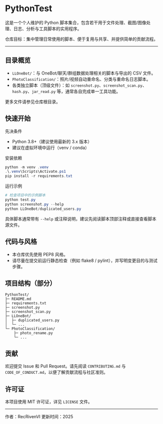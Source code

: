 # PythonTest

这是一个个人维护的 Python 脚本集合，包含若干用于文件处理、截图/图像处理、日志、分析与工具脚本的实用程序。

仓库目标：集中管理日常使用的脚本、便于复用与共享、并提供简单的贡献流程。

---

## 目录概览

- `LLOneBot/`：与 OneBot/聊天/群组数据处理相关的脚本与导出的 CSV 文件。
- `PhotoClassification/`：照片/视频自动重命名、分类与重命名日志脚本。
- 各类独立脚本（顶级文件）：如 `screenshot.py`、`screenshot_scan.py`、`hash.py`、`jar_read.py` 等，通常各自完成单一工具功能。

更多文件请参见仓库根目录。

## 快速开始

先决条件

- Python 3.8+（建议使用最新的 3.x 版本）
- 建议在虚拟环境中运行（venv / conda）

安装依赖

```powershell
python -m venv .venv
.\.venv\Scripts\Activate.ps1
pip install -r requirements.txt
```

运行示例

```powershell
# 检查项目中的示例脚本
python test.py
python screenshot.py --help
python LLOneBot/duplicated_users.py
```

具体脚本通常带有 `--help` 或注释说明，建议先阅读脚本顶部注释或直接查看脚本源文件。

## 代码与风格

- 本仓库优先使用 PEP8 风格。
- 请尽量在提交前运行静态检查（例如 flake8 / pylint），并写明变更目的与测试步骤。

## 项目结构（部分）

```
PythonTest/
├─ README.md
├─ requirements.txt
├─ screenshot.py
├─ screenshot_scan.py
├─ LLOneBot/
│  ├─ duplicated_users.py
│  └─ ...
└─ PhotoClassification/
	├─ photo_rename.py
	└─ ...
```

## 贡献

欢迎提交 Issue 和 Pull Request。请先阅读 `CONTRIBUTING.md` 与 `CODE_OF_CONDUCT.md`，以便了解贡献流程与社区准则。

## 许可证

本项目使用 MIT 许可证，详见 `LICENSE` 文件。

---

作者：RecRivenVI
更新时间：2025

